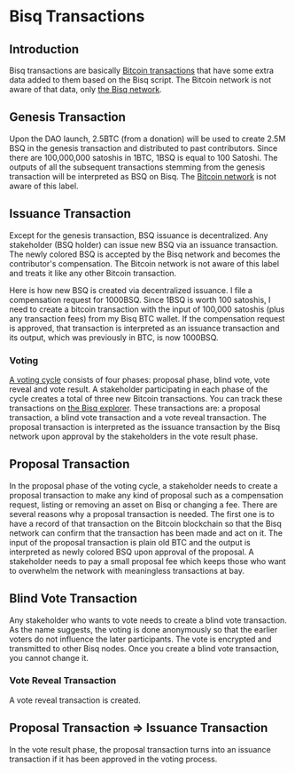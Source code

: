 # Bisq Transactions

## Introduction
Bisq transactions are basically [Bitcoin transactions](bitcointx.md) that have some extra data added to them based on the Bisq script. The Bitcoin network is not aware of that data, only [the Bisq network](bisp2p.md). 

## Genesis Transaction
Upon the DAO launch, 2.5BTC (from a donation) will be used to create 2.5M BSQ in the genesis transaction and distributed to past contributors. Since there are 100,000,000 satoshis in 1BTC, 1BSQ is equal to 100 Satoshi. The outputs of all the subsequent transactions stemming from the genesis transaction will be interpreted as BSQ on Bisq. The [Bitcoin network](btcnetwork.md) is not aware of this label.  

## Issuance Transaction 
Except for the genesis transaction, BSQ issuance is decentralized. Any stakeholder (BSQ holder) can issue new BSQ via an issuance transaction. The newly colored BSQ is accepted by the Bisq network and becomes the contributor's compensation.
The Bitcoin network is not aware of this label and treats it like any other Bitcoin transaction. 

Here is how new BSQ is created via decentralized issuance. I file a compensation request for 1000BSQ. Since 1BSQ is worth 100 satoshis, I need to create a bitcoin transaction with the input of 100,000 satoshis (plus any transaction fees) from my Bisq BTC wallet. If the compensation request is approved, that transaction is interpreted as an issuance transaction and its output, which was previously in BTC, is now 1000BSQ.

### Voting
[A voting cycle](voting.md) consists of four phases: proposal phase, blind vote, vote reveal and vote result. A stakeholder participating in each phase of the cycle creates a total of three new Bitcoin transactions. You can track these transactions on [the Bisq explorer](https://explorer.bisq.network/index.html). These transactions are: a proposal transaction, a blind vote transaction and a vote reveal transaction. The proposal transaction is interpreted as the issuance transaction by the Bisq network upon approval by the stakeholders in the vote result phase.  

## Proposal Transaction
In the proposal phase of the voting cycle, a stakeholder needs to create a proposal transaction to make any kind of proposal such as a compensation request, listing or removing an asset on Bisq or changing a fee. There are several reasons why a proposal transaction is needed. The first one is to have a record of that transaction on the Bitcoin blockchain so that the Bisq network can confirm that the transaction has been made and act on it. The input of the proposal transaction is plain old BTC and the output is interpreted as newly colored BSQ upon approval of the proposal. A stakeholder needs to pay a small proposal fee which keeps those who want to overwhelm the network with meaningless transactions at bay.

## Blind Vote Transaction
Any stakeholder who wants to vote needs to create a blind vote transaction. As the name suggests, the voting is done anonymously so that the earlier voters do not influence the later participants. The vote is encrypted and transmitted to other Bisq nodes. Once you create a blind vote transaction, you cannot change it.

### Vote Reveal Transaction
A vote reveal transaction is created. 

## Proposal Transaction => Issuance Transaction
In the vote result phase, the proposal transaction turns into an issuance transaction if it has been approved in the voting process. 

